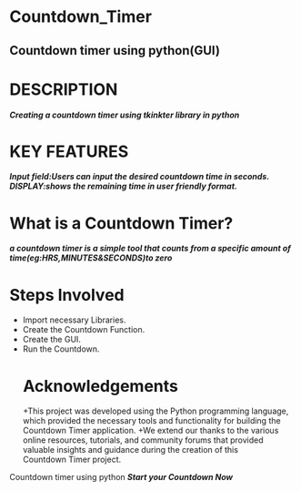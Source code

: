 # Countdown_Timer

## Countdown timer using python(GUI)
# DESCRIPTION
***Creating a countdown timer using tkinkter library in python***
# KEY FEATURES
***Input field:Users can input the desired countdown time in seconds.***
***DISPLAY:shows the remaining time in user friendly format.***
# What is a Countdown Timer?
***a countdown timer is a simple tool that counts from a specific amount of time(eg:HRS,MINUTES&SECONDS)to zero***
# Steps Involved
+ Import necessary Libraries.
+ Create the Countdown Function.
+ Create the GUI.
+ Run the Countdown.
  # Acknowledgements
  +This project was developed using the Python programming language, which provided the necessary tools and functionality for building the Countdown Timer application.
  +We extend our thanks to the various online resources, tutorials, and community forums that provided valuable insights and guidance during the creation of this Countdown Timer project.
  

Countdown timer using python
***Start your Countdown Now***

